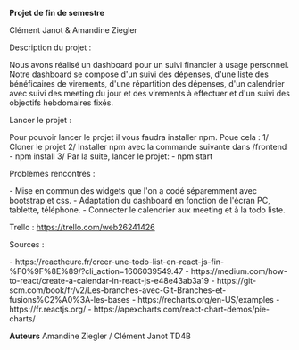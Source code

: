 <b>Projet de fin de semestre</b>

Clément Janot & Amandine Ziegler

<p>Description du projet : </p>
Nous avons réalisé un dashboard pour un suivi financier à usage personnel. 
Notre dashboard se compose d'un suivi des dépenses, d'une liste des bénéficaires de virements, d'une répartition des dépenses, d'un calendrier avec suivi des meeting du jour et des virements à effectuer et d'un suivi des objectifs hebdomaires fixés.

<p>Lancer le projet :</p>
Pour pouvoir lancer le projet il vous faudra installer npm. 
Poue cela :
1/ Cloner le projet
2/ Installer npm avec la commande suivante dans /frontend
    - npm install
3/ Par la suite, lancer le projet: 
    - npm start

<p>Problèmes rencontrés : </p>
- Mise en commun des widgets que l'on a codé séparemment avec bootstrap et css. 
- Adaptation du dashboard en fonction de l'écran PC, tablette, téléphone. 
- Connecter le calendrier aux meeting et à la todo liste.

Trello : https://trello.com/web26241426

<p>Sources :</p>
- https://reactheure.fr/creer-une-todo-list-en-react-js-fin-%F0%9F%8E%89/?cli_action=1606039549.47 
- https://medium.com/how-to-react/create-a-calendar-in-react-js-e48e43ab3a19 
- https://git-scm.com/book/fr/v2/Les-branches-avec-Git-Branches-et-fusions%C2%A0%3A-les-bases
- https://recharts.org/en-US/examples
- https://fr.reactjs.org/
- https://apexcharts.com/react-chart-demos/pie-charts/

<b>Auteurs</b>
Amandine Ziegler / Clément Janot TD4B
